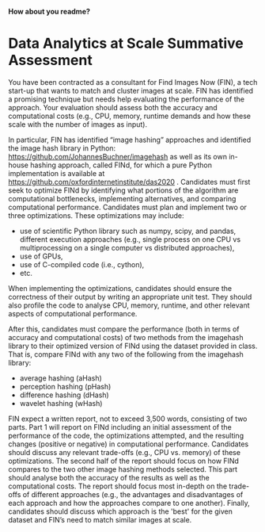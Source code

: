 **How about you readme?**

# Data Analytics at Scale Summative Assessment

You have been contracted as a consultant for Find Images Now (FIN), a tech start-up that wants to match and cluster images at scale. FIN has identified a promising technique but needs help evaluating the performance of the approach. Your evaluation should assess both the accuracy and computational costs (e.g., CPU, memory, runtime demands and how these scale with the number of images as input). 

In particular, FIN has identified “image hashing” approaches and identified the image hash library in Python: https://github.com/JohannesBuchner/imagehash as well as its own in-house hashing approach, called FINd, for which a pure Python implementation is available at https://github.com/oxfordinternetinstitute/das2020 . 
Candidates must first seek to optimize FINd by identifying what portions of the algorithm are computational bottlenecks, implementing alternatives, and comparing computational performance. Candidates must plan and implement two or three optimizations. These optimizations may include: 
- use of scientific Python library such as numpy, scipy, and pandas, different execution approaches (e.g., single process on one CPU vs multiprocessing on a single computer vs distributed approaches), 
- use of GPUs, 
- use of C-compiled code (i.e., cython), 
- etc.

When implementing the optimizations, candidates should ensure the correctness of their output by writing an appropriate unit test. They should also profile the code to analyse CPU, memory, runtime, and other relevant aspects of computational performance.  

After this, candidates must compare the performance (both in terms of accuracy and computational costs) of two methods from the imagehash library to their optimized version of FINd using the dataset provided in class. That is, compare FINd with any two of the following from the imagehash library: 
- average hashing (aHash) 
- perception hashing (pHash) 
- difference hashing (dHash) 
- wavelet hashing (wHash) 

FIN expect a written report, not to exceed 3,500 words, consisting of two parts. Part 1 will report on FINd including an initial assessment of the performance of the code, the optimizations attempted, and the resulting changes (positive or negative) in computational performance. Candidates should discuss any relevant trade-offs (e.g., CPU vs. memory) of these optimizations. The second half of the report should focus on how FINd compares to the two other image hashing methods selected. This part should analyse both the accuracy of the results as well as the computational costs. The report should focus most in-depth on the trade-offs of different approaches (e.g., the advantages and disadvantages of each approach and how the approaches compare to one another). Finally, candidates should discuss which approach is the 'best' for the given dataset and FIN’s need to match similar images at scale. 
